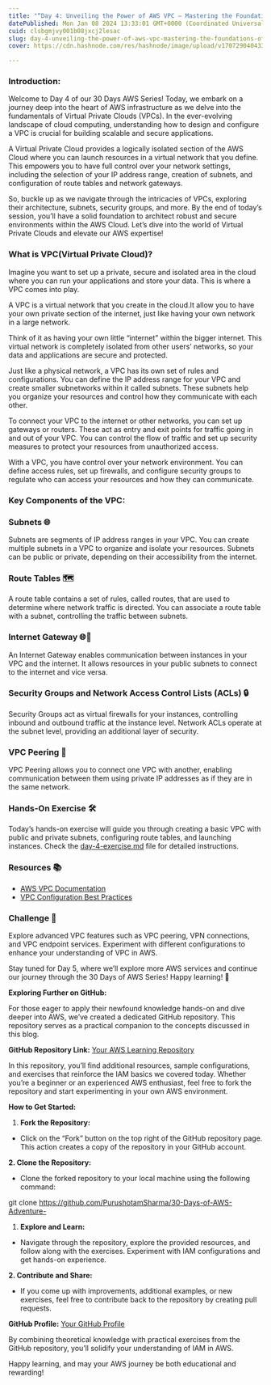 ```yaml
---
title: "“Day 4: Unveiling the Power of AWS VPC — Mastering the Foundations of Virtual Private Clouds”"
datePublished: Mon Jan 08 2024 13:33:01 GMT+0000 (Coordinated Universal Time)
cuid: clsbgmjvy001b08jxcj2lesac
slug: day-4-unveiling-the-power-of-aws-vpc-mastering-the-foundations-of-virtual-private-clouds-03bccde4497a
cover: https://cdn.hashnode.com/res/hashnode/image/upload/v1707290404335/19127a7c-0c62-4927-8693-dae215253dbc.png

---
```


### Introduction:

Welcome to Day 4 of our 30 Days AWS Series! Today, we embark on a journey deep into the heart of AWS infrastructure as we delve into the fundamentals of Virtual Private Clouds (VPCs). In the ever-evolving landscape of cloud computing, understanding how to design and configure a VPC is crucial for building scalable and secure applications.

A Virtual Private Cloud provides a logically isolated section of the AWS Cloud where you can launch resources in a virtual network that you define. This empowers you to have full control over your network settings, including the selection of your IP address range, creation of subnets, and configuration of route tables and network gateways.

So, buckle up as we navigate through the intricacies of VPCs, exploring their architecture, subnets, security groups, and more. By the end of today’s session, you’ll have a solid foundation to architect robust and secure environments within the AWS Cloud. Let’s dive into the world of Virtual Private Clouds and elevate our AWS expertise!

### What is VPC(Virtual Private Cloud)?

Imagine you want to set up a private, secure and isolated area in the cloud where you can run your applications and store your data. This is where a VPC comes into play.

A VPC is a virtual network that you create in the cloud.It allow you to have your own private section of the internet, just like having your own network in a large network.

Think of it as having your own little “internet” within the bigger internet. This virtual network is completely isolated from other users’ networks, so your data and applications are secure and protected.

Just like a physical network, a VPC has its own set of rules and configurations. You can define the IP address range for your VPC and create smaller subnetworks within it called subnets. These subnets help you organize your resources and control how they communicate with each other.

To connect your VPC to the internet or other networks, you can set up gateways or routers. These act as entry and exit points for traffic going in and out of your VPC. You can control the flow of traffic and set up security measures to protect your resources from unauthorized access.

With a VPC, you have control over your network environment. You can define access rules, set up firewalls, and configure security groups to regulate who can access your resources and how they can communicate.

### Key Components of the VPC:

### Subnets 🌐

Subnets are segments of IP address ranges in your VPC. You can create multiple subnets in a VPC to organize and isolate your resources. Subnets can be public or private, depending on their accessibility from the internet.

### Route Tables 🗺️

A route table contains a set of rules, called routes, that are used to determine where network traffic is directed. You can associate a route table with a subnet, controlling the traffic between subnets.

### Internet Gateway 🌐🚪

An Internet Gateway enables communication between instances in your VPC and the internet. It allows resources in your public subnets to connect to the internet and vice versa.

### Security Groups and Network Access Control Lists (ACLs) 🔒

Security Groups act as virtual firewalls for your instances, controlling inbound and outbound traffic at the instance level. Network ACLs operate at the subnet level, providing an additional layer of security.

### VPC Peering 🤝

VPC Peering allows you to connect one VPC with another, enabling communication between them using private IP addresses as if they are in the same network.

### Hands-On Exercise 🛠️

Today’s hands-on exercise will guide you through creating a basic VPC with public and private subnets, configuring route tables, and launching instances. Check the [day-4-exercise.md](https://github.com/PurushotamSharma/30-Days-of-AWS-Adventure-/blob/main/Day04/day-4-exercise.md) file for detailed instructions.

### Resources 📚

*   [AWS VPC Documentation](https://docs.aws.amazon.com/vpc/)
*   [VPC Configuration Best Practices](https://aws.amazon.com/architecture/vpc/best-practices/)

### Challenge 🚨

Explore advanced VPC features such as VPC peering, VPN connections, and VPC endpoint services. Experiment with different configurations to enhance your understanding of VPC in AWS.

Stay tuned for Day 5, where we’ll explore more AWS services and continue our journey through the 30 Days of AWS Series! Happy learning! 🎉

**Exploring Further on GitHub:**

For those eager to apply their newfound knowledge hands-on and dive deeper into AWS, we’ve created a dedicated GitHub repository. This repository serves as a practical companion to the concepts discussed in this blog.

**GitHub Repository Link:** [Your AWS Learning Repository](https://github.com/PurushotamSharma/30-Days-of-AWS-Adventure-)

In this repository, you’ll find additional resources, sample configurations, and exercises that reinforce the IAM basics we covered today. Whether you’re a beginner or an experienced AWS enthusiast, feel free to fork the repository and start experimenting in your own AWS environment.

**How to Get Started:**

1.  **Fork the Repository:**

*   Click on the “Fork” button on the top right of the GitHub repository page. This action creates a copy of the repository in your GitHub account.

**2\. Clone the Repository:**

*   Clone the forked repository to your local machine using the following command:

git clone https://github.com/PurushotamSharma/30-Days-of-AWS-Adventure-

1.  **Explore and Learn:**

*   Navigate through the repository, explore the provided resources, and follow along with the exercises. Experiment with IAM configurations and get hands-on experience.

**2\. Contribute and Share:**

*   If you come up with improvements, additional examples, or new exercises, feel free to contribute back to the repository by creating pull requests.

**GitHub Profile:** [Your GitHub Profile](https://github.com/PurushotamSharma)

By combining theoretical knowledge with practical exercises from the GitHub repository, you’ll solidify your understanding of IAM in AWS.

Happy learning, and may your AWS journey be both educational and rewarding!